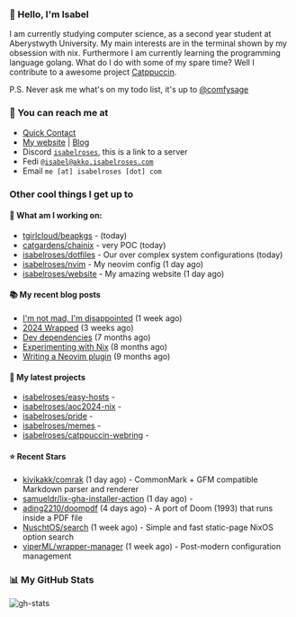 ### 👋 Hello, I'm Isabel

I am currently studying computer science, as a second year student at Aberystwyth University. My main interests are in the terminal shown by my obsession with nix. Furthermore I am currently learning the programming language golang.
What do I do with some of my spare time? Well I contribute to a awesome project [Catppuccin](https://github.com/catppuccin/catppuccin).

P.S. Never ask me what's on my todo list, it's up to [@comfysage](https://github.com/comfysage)

### 📧 You can reach me at

* [Quick Contact](https://isabel.contact)
* [My website](https://isabelroses.com) | [Blog](https://isabelroses.com/blog)
* Discord [`isabelroses`](https://discord.gg/8RVhHeJH3x), this is a link to a server
* Fedi [`@isabel@akko.isabelroses.com`](https://akko.isabelroses.com/isabel)
* Email `me [at] isabelroses [dot] com`

### Other cool things I get up to

#### 👷 What am I working on:


- [tgirlcloud/beapkgs](https://github.com/tgirlcloud/beapkgs) -  (today)
- [catgardens/chainix](https://github.com/catgardens/chainix) - very POC (today)
- [isabelroses/dotfiles](https://github.com/isabelroses/dotfiles) - Our over complex system configurations  (today)
- [isabelroses/nvim](https://github.com/isabelroses/nvim) - My neovim config (1 day ago)
- [isabelroses/website](https://github.com/isabelroses/website) - My amazing website (1 day ago)

#### 📚 My recent blog posts

- [I&#39;m not mad, I&#39;m disappointed](https://isabelroses.com/blog/im-not-mad-im-disapointed-10) (1 week ago)
- [2024 Wrapped](https://isabelroses.com/blog/2024-wrapped-9) (3 weeks ago)
- [Dev dependencies](https://isabelroses.com/blog/nix-shells-8) (7 months ago)
- [Experimenting with Nix](https://isabelroses.com/blog/experimenting-with-nix-7) (8 months ago)
- [Writing a Neovim plugin](https://isabelroses.com/blog/writing-a-neovim-plugin-6) (9 months ago)

#### 🌱 My latest projects

- [isabelroses/easy-hosts](https://github.com/isabelroses/easy-hosts) - 
- [isabelroses/aoc2024-nix](https://github.com/isabelroses/aoc2024-nix) - 
- [isabelroses/pride](https://github.com/isabelroses/pride) - 
- [isabelroses/memes](https://github.com/isabelroses/memes) - 
- [isabelroses/catppuccin-webring](https://github.com/isabelroses/catppuccin-webring) - 

#### ⭐ Recent Stars

- [kivikakk/comrak](https://github.com/kivikakk/comrak) (1 day ago) - CommonMark &#43; GFM compatible Markdown parser and renderer
- [samueldr/lix-gha-installer-action](https://github.com/samueldr/lix-gha-installer-action) (1 day ago) - 
- [ading2210/doompdf](https://github.com/ading2210/doompdf) (4 days ago) - A port of Doom (1993) that runs inside a PDF file
- [NuschtOS/search](https://github.com/NuschtOS/search) (1 week ago) - Simple and fast static-page NixOS option search
- [viperML/wrapper-manager](https://github.com/viperML/wrapper-manager) (1 week ago) - Post-modern configuration management


### 📊 My GitHub Stats

![gh-stats](https://github-readme-stats-one-bice.vercel.app/api?username=isabelroses&include_all_commits=true&show_icons=true&bg_color=1e1e2e&text_color=cdd6f4&icon_color=cba6f7&title_color=94e2d5&border_color=313244&role=OWNER,ORGANIZATION_MEMBER)


